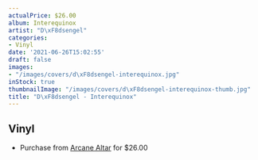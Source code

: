 ```yaml
---
actualPrice: $26.00
album: Interequinox
artist: "D\xF8dsengel"
categories:
- Vinyl
date: '2021-06-26T15:02:55'
draft: false
images:
- "/images/covers/d\xF8dsengel-interequinox.jpg"
inStock: true
thumbnailImage: "/images/covers/d\xF8dsengel-interequinox-thumb.jpg"
title: "D\xF8dsengel - Interequinox"
---
```


## Vinyl
* Purchase from [Arcane Altar](https://arcanealtar.bigcartel.com/product/ddsengel-interequinox-2xlp) for $26.00
